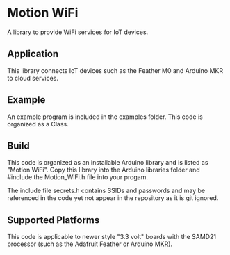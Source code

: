 Motion WiFi
===========
A library to provide WiFi services for IoT devices.

## Application
This library connects IoT devices such as the Feather M0 and Arduino MKR to cloud services.

## Example
An example program is included in the examples folder. This code is organized as a Class.

## Build
This code is organized as an installable Arduino library and is listed as "Motion WiFi".  Copy this library into the Arduino libraries folder and #include the Motion_WiFi.h file into your progam. 

The include file secrets.h contains SSIDs and passwords and may be referenced in the code yet not appear in the repository as it is git ignored. 

## Supported Platforms
This code is applicable to newer style "3.3 volt" boards with the SAMD21 processor (such as the Adafruit Feather or Arduino MKR). 
